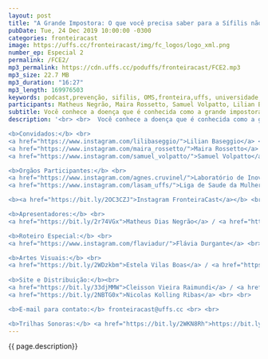 ```yaml
---
layout: post
title: "A Grande Impostora: O que você precisa saber para a Sífilis não te pegar"
pubDate: Tue, 24 Dec 2019 10:00:00 -0300
categories: fronteiracast
image: https://uffs.cc/fronteiracast/img/fc_logos/logo_xml.png
number_ep: Especial 2
permalink: /FCE2/ 
mp3_permalink: https://cdn.uffs.cc/poduffs/fronteiracast/FCE2.mp3
mp3_size: 22.7 MB
mp3_duration: "16:27"
mp3_length: 169976503 
keywords: podcast,prevenção, sifilis, OMS,fronteira,uffs, universidade, federal
participants: Matheus Negrão, Maira Rossetto, Samuel Volpatto, Lilian Baseggio
subtitle: Você conhece a doença que é conhecida como a grande impostora? Nesse episódio falaremos sobre a sifilis, uma doença silenciosa que se não for descoberta cedo, pode acarretar varios problemas.
description: '<br> <br>  Você conhece a doença que é conhecida como a grande impostora? Nesse episódio falaremos sobre a sifilis, uma doença silenciosa que se não for descoberta cedo, pode acarretar varios problemas. <br> Este episódio foi feito para o edital da OPAS/OMS do Brasil, onde realizamos um podcast para campanha de prevenção da Sifilis. Nós recebemos os alunos Lilian Baseggio e Samuel Volpatto, e a professora Maira Rosseto, do curso de Medicina.<br> <br>

<b>Convidados:</b> <br>
<a href="https://www.instagram.com/lilibaseggio/">Lilian Baseggio</a> <br>
<a href="https://www.instagram.com/maira_rossetto/">Maira Rossetto</a> <br> 
<a href="https://www.instagram.com/samuel_volpatto/">Samuel Volpatto</a> <br><br>

<b>Orgãos Participantes:</b> <br>
<a href="https://www.instagram.com/agnes.cruvinel/">Laboratório de Inovação e Ensino em Comunicação e Humanidades em Saúde (LABCS) </a> <br> 
<a href="https://www.instagram.com/lasam_uffs/">Liga de Saude da Mulher (LASAM)</a> <br><br>

<b><a href="https://bit.ly/2OC3CZJ">Instagram FronteiraCast</a></b> <br> <br>

<b>Apresentadores:</b> <br>
<a href="https://bit.ly/2r74VGx">Matheus Dias Negrão</a> / <a href="https://bit.ly/2rEOrG8">Instagram</a> <br> <br>

<b>Roteiro Especial:</b> <br>
<a href="https://www.instagram.com/flaviadur/">Flávia Durgante</a> <br> <br> 

<b>Artes Visuais:</b> <br>
<a href="https://bit.ly/2WDzkbm">Estela Vilas Boas</a> / <a href="https://bit.ly/2NK7aaK">Instagram</a> <br> <br> 
 
<b>Site e Distribuição:</b><br>
<a href="https://bit.ly/33djMMW">Cleisson Vieira Raimundi</a> / <a href="https://bit.ly/37U5J2s">Instagram</a> <br> 
<a href="https://bit.ly/2NBTG0x">Nicolas Kolling Ribas</a> <br> <br>

<b>E-mail para contato:</b> fronteiracast@uffs.cc <br> <br>

<b>Trilhas Sonoras:</b> <a href="https://bit.ly/2WKN8Rh">https://bit.ly/2WKN8Rh</a> e <a href="https://bit.ly/36BUyer">https://bit.ly/36BUyer</a> '
---
```



{{ page.description}}
